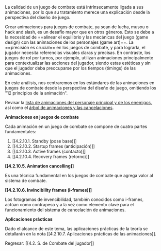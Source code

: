 
La calidad de un juego de combate está intrínsecamente ligada a sus animaciones, por lo que su tratamiento merece una explicación desde la perspectiva del diseño de juego.

Crear animaciones para juegos de combate, ya sean de lucha, musou o hack and slash, es un desafío mayor que en otros géneros. Esto se debe a la necesidad de ==alinear el equilibrio y las mecánicas del juego (game design) con las animaciones de los personajes (game art)==. La ==precisión es crucial== en los juegos de combate, y para lograrla, el jugador necesita referencias visuales claras y precisas. En contraste, los juegos de rol por turnos, por ejemplo, utilizan animaciones principalmente para contextualizar las acciones del jugador, siendo estas estéticas y sin que el jugador deba preocuparse por los tiempos (timings) de las animaciones.

En este análisis, nos centraremos en los estándares de las animaciones en juegos de combate desde la perspectiva del diseño de juego, omitiendo los "12 principios de la animación".

Revisar la [lista de animaciones del personaje principal y de los enemigos](https://docs.google.com/spreadsheets/d/1aVTK7AKb8GaXKqVap5hpua3fJ656U9M0mGVB9mrLMxI/edit?usp=sharing), así como el [árbol de animaciones y las cancelaciones](https://www.canva.com/design/DAGHq3UHBk4/nw4GQcVVaOigFO2vb4MJPw/edit?utm_content=DAGHq3UHBk4&utm_campaign=designshare&utm_medium=link2&utm_source=sharebutton).

**Animaciones en juegos de combate**

Cada animación en un juego de combate se compone de cuatro partes fundamentales:

1. [[4.2.10.1. Standby (pose base)]]
2. [[4.2.10.2. Startup frames (anticipación)]]
3. [[4.2.10.3. Active frames (contacto)]]
4. [[4.2.10.4. Recovery frames (retorno)]]

**[[4.2.10.5. Animation cancelling]]**

Es una técnica fundamental en los juegos de combate que agrega valor al sistema de combate.

**[[4.2.10.6. Invincibility frames (i-frames)]]**

Los fotogramas de invencibilidad, también conocidos como i-frames, actúan como contrapeso y a la vez como elemento clave para el funcionamiento del sistema de cancelación de animaciones.

**Aplicaciones prácticas**

Dado el alcance de este tema, las aplicaciones prácticas de la teoría se detallarán en la nota [[4.2.10.7. Aplicaciones prácticas de las animaciones]].


Regresar: [[4.2. S. de Combate del jugador]]